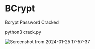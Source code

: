 # BCrypt
Bcrypt Password Cracked

python3 crack.py

![Screenshot from 2024-01-25 17-57-37](https://github.com/LinuxDestroy/HashCrack/assets/26278128/33272d79-636f-4a30-8743-fa90970496e7)
